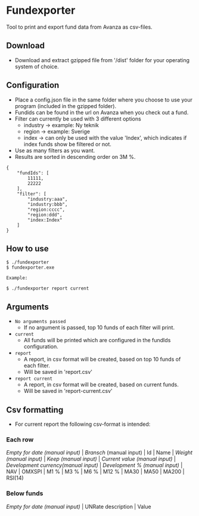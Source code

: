 # Fundexporter
Tool to print and export fund data from Avanza as csv-files.

## Download
+ Download and extract gzipped file from '/dist' folder for your operating system of choice.

## Configuration
+ Place a config.json file in the same folder where you choose to use your program (included in the gzipped folder).
+ Fundids can be found in the url on Avanza when you check out a fund.
+ Filter can currently be used with 3 different options
    + industry -> example: Ny teknik
    + region -> example: Sverige
    + index -> can only be used with the value 'Index', which indicates if index funds show be filtered or not.
+ Use as many filters as you want.
+ Results are sorted in descending order on 3M %.
```
{
    "fundIds": [
        11111,
        22222
    ],
    "filter": [
        "industry:aaa",
        "industry:bbb",
        "region:cccc",
        "region:ddd",
        "index:Index"
    ]
}
```

## How to use
```
$ ./fundexporter
$ fundexporter.exe

Example:

$ ./fundexporter report current
```
## Arguments
+ `No arguments passed`
    + If no argument is passed, top 10 funds of each filter will print.
+ `current`
    + All funds will be printed which are configured in the fundIds configuration.
+ `report`
    + A report, in csv format will be created, based on top 10 funds of each filter.
    + Will be saved in 'report.csv'
+ `report current`
    + A report, in csv format will be created, based on current funds.
    + Will be saved in 'report-current.csv'

## Csv formatting
- For current report the following csv-format is intended:

### Each row
_Empty for date (manual input)_ | _Bransch_ (manual input) | Id | Name | _Weight (manual input)_ | _Keep (manual input)_ | _Current value (manual input)_ | _Development currency(manual input)_ | _Development % (manual input)_ | NAV | OMXSPI | M1 % | M3 % | M6 % | M12 % | MA30 | MA50 | MA200 | RSI(14) 

### Below funds
_Empty for date (manual input)_ | UNRate description | Value

